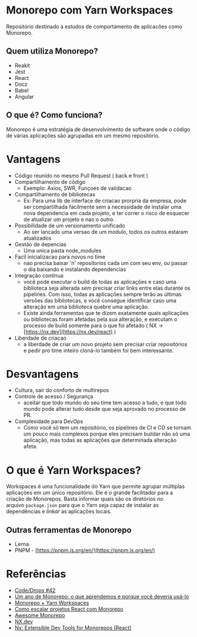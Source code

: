 # Monorepo com Yarn Workspaces

Repositório destinado a estudos de comportamento de aplicacões como Monorepo.


## Quem utiliza Monorepo?

- Reakit
- Jest
- React
- Docz
- Babel
- Angular

## O que é? Como funciona?

Monorepo é uma estratégia de desenvolvimento de software onde o código de várias aplicações são agrupadas em um mesmo repositório.

# Vantagens

- Código reunido no mesmo Pull Request ( back e front )
- Compartilhamento de código
    - Exemplo: Axios, SWR, Funçoes de validacao
- Compartilhamento de bibliotecas
    - Ex: Para uma lib de interface de criacao prorpria da empresa, pode ser compartilhada facilmente sem a necessidade de instalar uma nova dependencia em cada projeto, e ter correr o risco de esquecer de atualizar um projeto e nao o outro.
- Possibilidade de um versionamento unificado
    - Ao ser lancado uma versao de um modulo, todos os outros estaram atualizados
- Gestão de depencias
    - Uma unica pasta node_modules
- Facil inicializacao para novos no time
    - nao precisa baixar 'n' repositorios cada um com seu env, ou passar o dia baixando e instalando dependencias
- Integração contínua
    - você pode executar o build de todas as aplicações e caso uma biblioteca seja alterada sem precisar criar links entre elas durante os pipelines. Com isso, todas as aplicações sempre terão as últimas versões das bibliotecas, e você consegue identificar caso uma alteração em uma biblioteca quebre uma aplicação.
    - Existe ainda ferramentas que te dizem exatamente quais aplicações ou bibliotecas foram afetadas pela sua alteração, e executam o processo de build somente para o que foi afetado ( NX → [https://nx.dev](https://nx.dev/react)  )
- Liberdade de criacao
    - a liberdade de criar um novo projeto sem precisar criar repositórios e pedir pro time inteiro cloná-lo também foi bem interessante.

# Desvantagens

- Cultura, sair do conforto de multirepos
- Controle de acesso / Segurança
    - aceitar que todo mundo do seu time tem acesso a tudo, e que todo mundo pode alterar tudo desde que seja aprovado no processo de PR.
- Complexidade para DevOps
    - Como você só tem um repositório, os pipelines de CI e CD se tornam um pouco mais complexos porque eles precisam buildar não só uma aplicação, mas todas as aplicações que determinada alteração afeta.

# O que é Yarn Workspaces?

Workspaces é uma funcionalidade do Yarn que permite agrupar múltiplas aplicações em um único repositório. Ele é o grande facilitador para a criação de Monorepos. Basta informar quais são os diretórios no arquivo `package.json` para que o Yarn seja capaz de instalar as dependências e *linkar* as aplicações locais.


## Outras ferramentas de Monorepo

- Lerna
- PNPM - [https://pnpm.js.org/en/](https://pnpm.js.org/en/)

# Referências

- [Code/Drops #42](https://www.youtube.com/watch?v=k5TkBcUTJus)
- [Um ano de Monorepo: o que aprendemos e porque você deveria usá-lo](https://medium.com/@ricardo.mello/um-ano-de-monorepo-o-que-aprendemos-e-porque-você-deveria-usá-lo-d3130280bd7d)
- [Monorepo + Yarn Workspaces](https://robertoachar.dev/blog/yarn-workspaces)
- [Como escalar projetos React com Monorepo](https://www.infoq.com/br/presentations/como-escalar-projetos-react-com-monorepo/)
- [Awesome Monorepo](https://github.com/korfuri/awesome-monorepo)
- [NX.dev](https://nx.dev/react)
- [Nx: Extensible Dev Tools for Monorepos (React)](https://www.youtube.com/watch?time_continue=467&v=E188J7E_MDU&feature=emb_logo)

